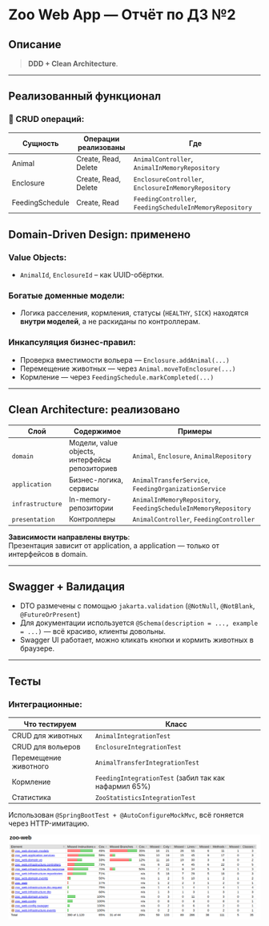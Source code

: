 # Zoo Web App — Отчёт по ДЗ №2

## Описание

> **DDD + Clean Architecture**.

---

## Реализованный функционал

### 🐾 CRUD операций:
| Сущность      | Операции реализованы | Где |
|---------------|-----------------------|-----|
| Animal        | Create, Read, Delete  | `AnimalController`, `AnimalInMemoryRepository` |
| Enclosure     | Create, Read, Delete  | `EnclosureController`, `EnclosureInMemoryRepository` |
| FeedingSchedule | Create, Read        | `FeedingController`, `FeedingScheduleInMemoryRepository` |

## Domain-Driven Design: применено

### Value Objects:
- `AnimalId`, `EnclosureId` – как UUID-обёртки.

### Богатые доменные модели:
- Логика расселения, кормления, статусы (`HEALTHY`, `SICK`) находятся **внутри моделей**, а не раскиданы по контроллерам.

### Инкапсуляция бизнес-правил:
- Проверка вместимости вольера — `Enclosure.addAnimal(...)`
- Перемещение животных — через `Animal.moveToEnclosure(...)`
- Кормление — через `FeedingSchedule.markCompleted(...)`

---

## Clean Architecture: реализовано

| Слой           | Содержимое                     | Примеры                      |
|----------------|--------------------------------|------------------------------|
| `domain`       | Модели, value objects, интерфейсы репозиториев | `Animal`, `Enclosure`, `AnimalRepository` |
| `application`  | Бизнес-логика, сервисы         | `AnimalTransferService`, `FeedingOrganizationService` |
| `infrastructure` | In-memory-репозитории         | `AnimalInMemoryRepository`, `FeedingScheduleInMemoryRepository` |
| `presentation` | Контроллеры                    | `AnimalController`, `FeedingController` |

**Зависимости направлены внутрь**:  
Презентация зависит от application, а application — только от интерфейсов в domain.

---

## Swagger + Валидация

- DTO размечены с помощью `jakarta.validation` (`@NotNull`, `@NotBlank`, `@FutureOrPresent`)
- Для документации используется `@Schema(description = ..., example = ...)` — всё красиво, клиенты довольны.
- Swagger UI работает, можно кликать кнопки и кормить животных в браузере.

---

## Тесты

### Интеграционные:

| Что тестируем              | Класс                                                 |
|----------------------------|-------------------------------------------------------|
| CRUD для животных          | `AnimalIntegrationTest`                               |
| CRUD для вольеров          | `EnclosureIntegrationTest`                            |
| Перемещение животного      | `AnimalTransferIntegrationTest`                       |
| Кормление                  | `FeedingIntegrationTest` (забил так как нафармил 65%) |
| Статистика                 | `ZooStatisticsIntegrationTest`                        |

Использован `@SpringBootTest + @AutoConfigureMockMvc`, всё гоняется через HTTP-имитацию.

![report](./img/report.png)
